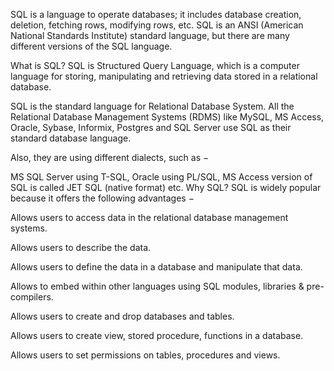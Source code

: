 SQL is a language to operate databases; it includes database creation, deletion, fetching rows, modifying rows, etc. SQL is an ANSI (American National Standards Institute) standard language, but there are many different versions of the SQL language.

What is SQL?
SQL is Structured Query Language, which is a computer language for storing, manipulating and retrieving data stored in a relational database.

SQL is the standard language for Relational Database System. All the Relational Database Management Systems (RDMS) like MySQL, MS Access, Oracle, Sybase, Informix, Postgres and SQL Server use SQL as their standard database language.

Also, they are using different dialects, such as −

MS SQL Server using T-SQL,
Oracle using PL/SQL,
MS Access version of SQL is called JET SQL (native format) etc.
Why SQL?
SQL is widely popular because it offers the following advantages −

Allows users to access data in the relational database management systems.

Allows users to describe the data.

Allows users to define the data in a database and manipulate that data.

Allows to embed within other languages using SQL modules, libraries & pre-compilers.

Allows users to create and drop databases and tables.

Allows users to create view, stored procedure, functions in a database.

Allows users to set permissions on tables, procedures and views.
